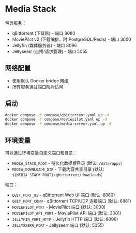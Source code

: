 # Media Stack

包含服务：
- qBittorrent (下载器) - 端口 8080
- MoviePilot v2 (下载编排，附 PostgreSQL/Redis) - 端口 3000
- Jellyfin (媒体服务器) - 端口 8096
- Jellyseerr (点播/请求管理) - 端口 5055

## 网络配置
- 使用默认 Docker bridge 网络
- 所有服务通过端口映射访问

## 启动
```bash
docker compose -f compose/qbittorrent.yaml up -d
docker compose -f compose/moviepilot.yaml up -d
docker compose -f compose/media-server.yaml up -d
```

## 环境变量
可以通过环境变量自定义端口和目录：
- `MEDIA_STACK_ROOT` - 持久化数据根目录 (默认: `/data/apps`)
- `MEDIA_DOWNLOADS_DIR` - 下载内容共享目录 (默认: `${MEDIA_STACK_ROOT}/qbittorrent/downloads`)

端口：
- `QBIT_PORT_UI` - qBittorrent Web UI 端口 (默认: 8080)
- `QBIT_PORT_CONN` - qBittorrent TCP/UDP 连接端口 (默认: 6881)
- `MOVIEPILOT_PORT` - MoviePilot 端口 (默认: 3000)
- `MOVIEPILOT_API_PORT` - MoviePilot API 端口 (默认: 3001)
- `JELLYFIN_PORT_HTTP` - Jellyfin HTTP 端口 (默认: 8096)
- `JELLYSEERR_PORT` - Jellyseerr 端口 (默认: 5055)

